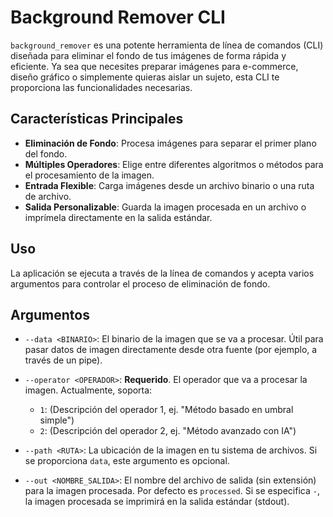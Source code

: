 # Background Remover CLI

`background_remover` es una potente herramienta de línea de comandos (CLI) diseñada para eliminar el fondo de tus imágenes de forma rápida y eficiente. Ya sea que necesites preparar imágenes para e-commerce, diseño gráfico o simplemente quieras aislar un sujeto, esta CLI te proporciona las funcionalidades necesarias.

## Características Principales

- **Eliminación de Fondo**: Procesa imágenes para separar el primer plano del fondo.
- **Múltiples Operadores**: Elige entre diferentes algoritmos o métodos para el procesamiento de la imagen.
- **Entrada Flexible**: Carga imágenes desde un archivo binario o una ruta de archivo.
- **Salida Personalizable**: Guarda la imagen procesada en un archivo o imprímela directamente en la salida estándar.

## Uso

La aplicación se ejecuta a través de la línea de comandos y acepta varios argumentos para controlar el proceso de eliminación de fondo.

## Argumentos

- `--data <BINARIO>`:
  El binario de la imagen que se va a procesar. Útil para pasar datos de imagen directamente desde otra fuente (por ejemplo, a través de un pipe).

- `--operator <OPERADOR>`:
  **Requerido**. El operador que va a procesar la imagen. Actualmente, soporta:
  - `1`: (Descripción del operador 1, ej. "Método basado en umbral simple")
  - `2`: (Descripción del operador 2, ej. "Método avanzado con IA")

- `--path <RUTA>`:
  La ubicación de la imagen en tu sistema de archivos. Si se proporciona `data`, este argumento es opcional.

- `--out <NOMBRE_SALIDA>`:
  El nombre del archivo de salida (sin extensión) para la imagen procesada. Por defecto es `processed`. Si se especifica `-`, la imagen procesada se imprimirá en la salida estándar (stdout).
